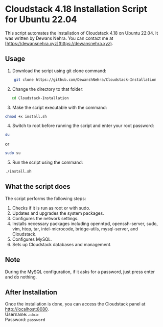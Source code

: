 # Cloudstack 4.18 Installation Script for Ubuntu 22.04

This script automates the installation of Cloudstack 4.18 on Ubuntu 22.04. It was written by Dewans Nehra. You can contact me at [https://dewansnehra.xyz](https://dewansnehra.xyz).

## Usage

1. Download the script using git clone command:
```bash
    git clone https://github.com/DewanshNehra/Cloudstack-Installation
```
2. Change the directory to that folder:
```bash
   cd Cloudstack-Installation
```
3. Make the script executable with the command: 
```bash
chmod +x install.sh
```
4. Switch to root before running the script and enter your root password:
```bash
su
```
or
```bash
sudo su
``` 
5. Run the script using the command:
```bash
./install.sh
```
## What the script does

The script performs the following steps:

1. Checks if it is run as root or with sudo.
2. Updates and upgrades the system packages.
3. Configures the network settings.
4. Installs necessary packages including openntpd, openssh-server, sudo, vim, htop, tar, intel-microcode, bridge-utils, mysql-server, and Cloudstack.
5. Configures MySQL.
6. Sets up Cloudstack databases and management.

## Note

During the MySQL configuration, if it asks for a password, just press enter and do nothing.

## After Installation

Once the installation is done, you can access the Cloudstack panel at [http://localhost:8080](http://localhost:8080).\
Username: `admin`\
Password: `password`
